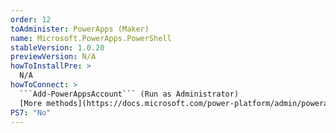 ```yaml
---
order: 12
toAdminister: PowerApps (Maker)
name: Microsoft.PowerApps.PowerShell
stableVersion: 1.0.20
previewVersion: N/A
howToInstallPre: >
  N/A
howToConnect: >
  ```Add-PowerAppsAccount``` (Run as Administrator)
  [More methods](https://docs.microsoft.com/power-platform/admin/powerapps-powershell#installation)
PS7: "No"
---
```

